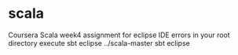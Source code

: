 # scala
Coursera Scala week4 assignment
for eclipse IDE errors in your root directory execute sbt eclipse
../scala-master sbt eclipse
